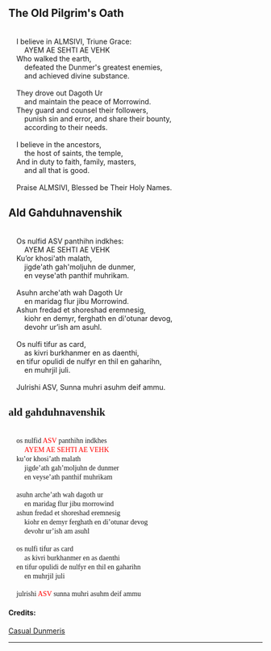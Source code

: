 <style>
@font-face {
    font-family: Daedric;
    src: url('../assets/fonts/ttf/Daedric.ttf') format('truetype');
    font-weight: medium;
    font-style: normal;
}
</style>

## The Old Pilgrim's Oath
\
    I believe in ALMSIVI, Triune Grace:\
        AYEM AE SEHTI AE VEHK\
    Who walked the earth,\
        defeated the Dunmer's greatest enemies,\
        and achieved divine substance.\
\
    They drove out Dagoth Ur\
        and maintain the peace of Morrowind.\
    They guard and counsel their followers,\
        punish sin and error, and share their bounty,\
        according to their needs.\
\
    I believe in the ancestors,\
        the host of saints, the temple,\
    And in duty to faith, family, masters,\
        and all that is good.\
\
    Praise ALMSIVI, Blessed be Their Holy Names.

## Ald Gahduhnavenshik
\
    Os nulfid ASV panthihn indkhes:\
        AYEM AE SEHTI AE VEHK\
    Ku’or khosi'ath malath,\
        jigde'ath gah'moljuhn de dunmer,\
        en veyse'ath panthif muhrikam.\
\
    Asuhn arche'ath wah Dagoth Ur\
        en maridag flur jibu Morrowind.\
    Ashun fredad et shoreshad eremnesig,\
        kiohr en demyr, ferghath en di'otunar devog,\
        devohr ur’ish am asuhl.\
\
    Os nulfi tifur as card,\
        as kivri burkhanmer en as daenthi,\
    en tifur opulidi de nulfyr en thil en gaharihn,\
        en muhrjil juli.\
\
    Julrishi ASV, Sunna muhri asuhm deif ammu.

## <span style="font-family:Daedric">ald gahduhnavenshik</Span>
\
    <span style="font-family:Daedric">os nulfid <span style="color:red">ASV</Span> panthihn indkhes</Span></span>\
        <span style="font-family:Daedric;color:red">AYEM AE SEHTI AE VEHK</Span>\
    <span style="font-family:Daedric">ku’or khosi’ath malath</Span>\
        <span style="font-family:Daedric">jigde’ath gah’moljuhn de dunmer</Span>\
        <span style="font-family:Daedric">en veyse’ath panthif muhrikam</Span>\
\
    <span style="font-family:Daedric">asuhn arche’ath wah dagoth ur</Span>\
        <span style="font-family:Daedric">en maridag flur jibu morrowind</Span>\
    <span style="font-family:Daedric">ashun fredad et shoreshad eremnesig</Span>\
        <span style="font-family:Daedric">kiohr en demyr ferghath en di’otunar devog</Span>\
        <span style="font-family:Daedric">devohr ur’ish am asuhl</Span>\
\
    <span style="font-family:Daedric">os nulfi tifur as card</Span>\
        <span style="font-family:Daedric">as kivri burkhanmer en as daenthi</Span>\
    <span style="font-family:Daedric">en tifur opulidi de nulfyr en thil en gaharihn</Span>\
        <span style="font-family:Daedric">en muhrjil juli</Span>\
\
    <span style="font-family:Daedric">julrishi <span style="color:red">ASV</Span> sunna muhri asuhm deif ammu</Span></span>

#### Credits:

[Casual Dunmeris](https://casualscrolls.fandom.com/wiki/Dunmeri_language)

---
